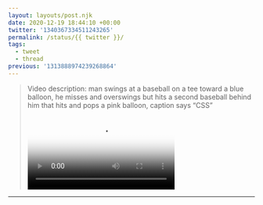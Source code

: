 ```yaml
---
layout: layouts/post.njk
date: 2020-12-19 18:44:10 +00:00
twitter: '1340367334511243265'
permalink: /status/{{ twitter }}/
tags: 
  - tweet
  - thread
previous: '1313888974239268864'
---
```


> <p class="sr-only">Video description: man swings at a baseball on a tee toward a blue balloon, he misses and overswings but hits a second baseball behind him that hits and pops a pink balloon, caption says “CSS”</p>
> 
> <video controls loop preload="metadata" poster="/img/Epnwva1VQAAXp8R.jpg"><source src="/img/1340367334511243265-Epnwva1VQAAXp8R.mp4">Your browser does not support the video tag.</video>

---
